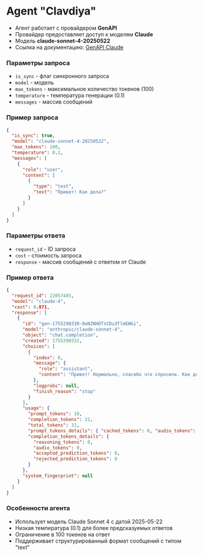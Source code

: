 # Agent "Clavdiya"

- Агент работает с провайдером **GenAPI**
- Провайдер предоставляет доступ к моделям **Claude**
- Модель **claude-sonnet-4-20250522**
- Ссылка на документацию: [GenAPI Claude](https://gen-api.ru/model/claude-4/api)

### Параметры запроса

- `is_sync` - флаг синхронного запроса
- `model` - модель
- `max_tokens` - максимальное количество токенов (100)
- `temperature` - температура генерации (0.1)
- `messages` - массив сообщений

### Пример запроса

```json
{
  "is_sync": true,
  "model": "claude-sonnet-4-20250522",
  "max_tokens": 100,
  "temperature": 0.1,
  "messages": [
    {
      "role": "user",
      "content": [
        {
          "type": "text",
          "text": "Привет! Как дела?"
        }
      ]
    }
  ]
}
```

### Параметры ответа

- `request_id` - ID запроса
- `cost` - стоимость запроса
- `response` - массив сообщений с ответом от Claude

### Пример ответа

```json
{
  "request_id": 22057485,
  "model": "claude-4",
  "cost": 0.071,
  "response": [
    {
      "id": "gen-1755290330-0oNZNHDTsCDu3flmEWGi",
      "model": "anthropic/claude-sonnet-4",
      "object": "chat.completion",
      "created": 1755290332,
      "choices": [
        {
          "index": 0,
          "message": {
            "role": "assistant",
            "content": "Привет! Нормально, спасибо что спросили. Как дела у тебя?"
          },
          "logprobs": null,
          "finish_reason": "stop"
        }
      ],
      "usage": {
        "prompt_tokens": 10,
        "completion_tokens": 21,
        "total_tokens": 31,
        "prompt_tokens_details": { "cached_tokens": 0, "audio_tokens": 0 },
        "completion_tokens_details": {
          "reasoning_tokens": 0,
          "audio_tokens": 0,
          "accepted_prediction_tokens": 0,
          "rejected_prediction_tokens": 0
        }
      },
      "system_fingerprint": null
    }
  ]
}
```

### Особенности агента

- Использует модель Claude Sonnet 4 с датой 2025-05-22
- Низкая температура (0.1) для более предсказуемых ответов
- Ограничение в 100 токенов на ответ
- Поддерживает структурированный формат сообщений с типом "text"
